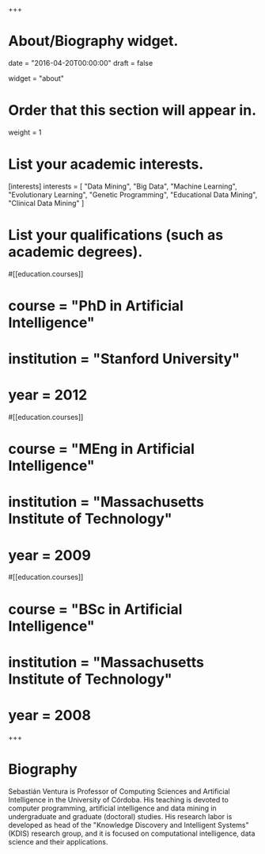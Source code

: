 +++
# About/Biography widget.

date = "2016-04-20T00:00:00"
draft = false

widget = "about"

# Order that this section will appear in.
weight = 1

# List your academic interests.
[interests]
  interests = [
    "Data Mining",
    "Big Data", 
    "Machine Learning",
    "Evolutionary Learning",
    "Genetic Programming",
    "Educational Data Mining",
    "Clinical Data Mining"
  ]

# List your qualifications (such as academic degrees).
#[[education.courses]]
#  course = "PhD in Artificial Intelligence"
#  institution = "Stanford University"
#  year = 2012

#[[education.courses]]
#  course = "MEng in Artificial Intelligence"
#  institution = "Massachusetts Institute of Technology"
#  year = 2009

#[[education.courses]]
#  course = "BSc in Artificial Intelligence"
#  institution = "Massachusetts Institute of Technology"
#  year = 2008
 
+++

# Biography

Sebastián Ventura is Professor of Computing Sciences and Artificial Intelligence in the University of Córdoba. His teaching is devoted to computer programming, artificial intelligence and data mining in undergraduate and graduate (doctoral) studies. His research labor is developed as head of the "Knowledge Discovery and Intelligent Systems" (KDIS) research group, and it is focused on computational intelligence, data science and their applications.
